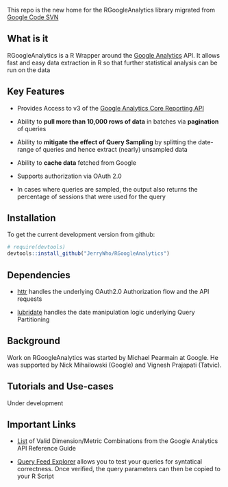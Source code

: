 
This repo is the new home for the RGoogleAnalytics library migrated from [Google Code SVN](https://code.google.com/p/r-google-analytics/)

## What is it

RGoogleAnalytics is a R Wrapper around the [Google Analytics](http://www.google.com/analytics/) API. It allows fast and easy data extraction in R so that further statistical analysis can be run on the data

## Key Features

* Provides Access to v3 of the [Google Analytics Core Reporting API](https://developers.google.com/analytics/devguides/reporting/core/v3/)

* Ability to **pull more than 10,000 rows of data** in batches via **pagination** of queries

* Ability to **mitigate the effect of Query Sampling** by splitting the date-range of queries and hence extract (nearly) unsampled data

* Ability to **cache data** fetched from Google

* Supports authorization via OAuth 2.0
  
* In cases where queries are sampled, the output also returns the percentage of sessions that were used for the query

## Installation


To get the current development version from github:

```R
# require(devtools)
devtools::install_github("JerryWho/RGoogleAnalytics")
```

## Dependencies

* [httr](http://cran.r-project.org/web/packages/httr/index.html) handles the underlying OAuth2.0 Authorization flow and the API requests

* [lubridate](http://cran.r-project.org/web/packages/lubridate/index.html) handles the date manipulation logic underlying Query Partitioning

## Background

Work on RGoogleAnalytics was started by Michael Pearmain at Google. He was supported by Nick Mihailowski (Google) and Vignesh Prajapati (Tatvic). 

## Tutorials and Use-cases

Under development

## Important Links

* [List](https://developers.google.com/analytics/devguides/reporting/core/dimsmets) of Valid Dimension/Metric Combinations from the Google Analytics API Reference Guide

* [Query Feed Explorer](http://ga-dev-tools.appspot.com/explorer/) allows you to test your queries for syntatical correctness. Once verified, the query parameters can then be copied to your R Script
